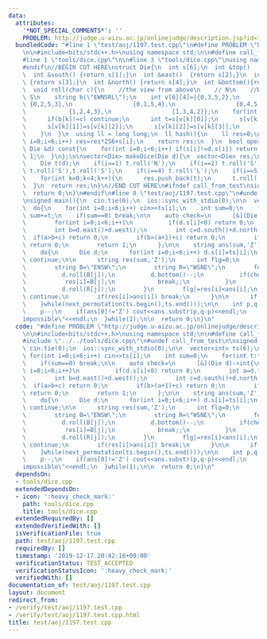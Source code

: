 ```yaml
---
data:
  attributes:
    '*NOT_SPECIAL_COMMENTS*': ''
    PROBLEM: http://judge.u-aizu.ac.jp/onlinejudge/description.jsp?id=1197
  bundledCode: "#line 1 \"test/aoj/1197.test.cpp\"\n#define PROBLEM \"http://judge.u-aizu.ac.jp/onlinejudge/description.jsp?id=1197\"\
    \n\n#include<bits/stdc++.h>\nusing namespace std;\n\n#define call_from_test\n\
    #line 1 \"tools/dice.cpp\"\n\n#line 3 \"tools/dice.cpp\"\nusing namespace std;\n\
    #endif\n//BEGIN CUT HERE\nstruct Die{\n  int s[6];\n  int &top()   {return s[0];}\n\
    \  int &south() {return s[1];}\n  int &east()  {return s[2];}\n  int &west() \
    \ {return s[3];}\n  int &north() {return s[4];}\n  int &bottom(){return s[5];}\n\
    \  void roll(char c){\n    //the view from above\n    // N\n    //W E\n    //\
    \ S\n    string b(\"EWNSRL\");\n    int v[6][4]={{0,3,5,2},\n                \
    \ {0,2,5,3},\n                 {0,1,5,4},\n                 {0,4,5,1},\n     \
    \            {1,2,4,3},\n                 {1,3,4,2}};\n    for(int k=0;k<6;k++){\n\
    \      if(b[k]!=c) continue;\n      int t=s[v[k][0]];\n      s[v[k][0]]=s[v[k][1]];\n\
    \      s[v[k][1]]=s[v[k][2]];\n      s[v[k][2]]=s[v[k][3]];\n      s[v[k][3]]=t;\n\
    \    }\n  }\n  using ll = long long;\n  ll hash(){\n    ll res=0;\n    for(int\
    \ i=0;i<6;i++) res=res*256+s[i];\n    return res;\n  }\n  bool operator==(const\
    \ Die &d) const{\n    for(int i=0;i<6;i++) if(s[i]!=d.s[i]) return 0;\n    return\
    \ 1;\n  }\n};\n\nvector<Die> makeDice(Die d){\n  vector<Die> res;\n  for(int i=0;i<6;i++){\n\
    \    Die t(d);\n    if(i==1) t.roll('N');\n    if(i==2) t.roll('S');\n    if(i==3)\
    \ t.roll('S'),t.roll('S');\n    if(i==4) t.roll('L');\n    if(i==5) t.roll('R');\n\
    \    for(int k=0;k<4;k++){\n      res.push_back(t);\n      t.roll('E');\n    }\n\
    \  }\n  return res;\n}\n//END CUT HERE\n#ifndef call_from_test\nsigned main(){\n\
    \  return 0;\n}\n#endif\n#line 8 \"test/aoj/1197.test.cpp\"\n#undef call_from_test\n\
    \nsigned main(){\n  cin.tie(0);\n  ios::sync_with_stdio(0);\n\n  vector<int> ts(6);\n\
    \  do{\n    for(int i=0;i<6;i++) cin>>ts[i];\n    int sum=0;\n    for(int t:ts)\
    \ sum+=t;\n    if(sum==0) break;\n\n    auto check=\n      [&](Die d)->int{\n\
    \        for(int i=0;i<6;i++)\n          if(d.s[i]<0) return 0;\n        int a=d.top()+d.bottom();\n\
    \        int b=d.east()+d.west();\n        int c=d.south()+d.north();\n      \
    \  if(a>b+c) return 0;\n        if(b>(a+1)+c) return 0;\n        if(c>(a+1)+b)\
    \ return 0;\n        return 1;\n      };\n\n    string ans(sum,'Z');\n    sort(ts.begin(),ts.end());\n\
    \    do{\n      Die d;\n      for(int i=0;i<6;i++) d.s[i]=ts[i];\n      if(!check(d))\
    \ continue;\n\n      string res(sum,'Z');\n      int flg=0;\n      for(int i=0;i<sum;i++){\n\
    \        string B=\"ENSW\";\n        string R=\"WSNE\";\n        for(int j=0;j<4;j++){\n\
    \          d.roll(B[j]);\n          d.bottom()--;\n          if(check(d)){\n \
    \           res[i]=B[j];\n            break;;\n          }\n          d.bottom()++;\n\
    \          d.roll(R[j]);\n        }\n        flg|=res[i]<ans[i];\n        if(flg)\
    \ continue;\n        if(res[i]>ans[i]) break;\n      }\n\n      if(flg) ans=res;\n\
    \    }while(next_permutation(ts.begin(),ts.end()));\n\n    int p,q;\n    cin>>p>>q;\n\
    \    p--;\n    if(ans[0]!='Z') cout<<ans.substr(p,q-p)<<endl;\n    else cout<<\"\
    impossible\"<<endl;\n  }while(1);\n\n  return 0;\n}\n"
  code: "#define PROBLEM \"http://judge.u-aizu.ac.jp/onlinejudge/description.jsp?id=1197\"\
    \n\n#include<bits/stdc++.h>\nusing namespace std;\n\n#define call_from_test\n\
    #include \"../../tools/dice.cpp\"\n#undef call_from_test\n\nsigned main(){\n \
    \ cin.tie(0);\n  ios::sync_with_stdio(0);\n\n  vector<int> ts(6);\n  do{\n   \
    \ for(int i=0;i<6;i++) cin>>ts[i];\n    int sum=0;\n    for(int t:ts) sum+=t;\n\
    \    if(sum==0) break;\n\n    auto check=\n      [&](Die d)->int{\n        for(int\
    \ i=0;i<6;i++)\n          if(d.s[i]<0) return 0;\n        int a=d.top()+d.bottom();\n\
    \        int b=d.east()+d.west();\n        int c=d.south()+d.north();\n      \
    \  if(a>b+c) return 0;\n        if(b>(a+1)+c) return 0;\n        if(c>(a+1)+b)\
    \ return 0;\n        return 1;\n      };\n\n    string ans(sum,'Z');\n    sort(ts.begin(),ts.end());\n\
    \    do{\n      Die d;\n      for(int i=0;i<6;i++) d.s[i]=ts[i];\n      if(!check(d))\
    \ continue;\n\n      string res(sum,'Z');\n      int flg=0;\n      for(int i=0;i<sum;i++){\n\
    \        string B=\"ENSW\";\n        string R=\"WSNE\";\n        for(int j=0;j<4;j++){\n\
    \          d.roll(B[j]);\n          d.bottom()--;\n          if(check(d)){\n \
    \           res[i]=B[j];\n            break;;\n          }\n          d.bottom()++;\n\
    \          d.roll(R[j]);\n        }\n        flg|=res[i]<ans[i];\n        if(flg)\
    \ continue;\n        if(res[i]>ans[i]) break;\n      }\n\n      if(flg) ans=res;\n\
    \    }while(next_permutation(ts.begin(),ts.end()));\n\n    int p,q;\n    cin>>p>>q;\n\
    \    p--;\n    if(ans[0]!='Z') cout<<ans.substr(p,q-p)<<endl;\n    else cout<<\"\
    impossible\"<<endl;\n  }while(1);\n\n  return 0;\n}\n"
  dependsOn:
  - tools/dice.cpp
  extendedDependsOn:
  - icon: ':heavy_check_mark:'
    path: tools/dice.cpp
    title: tools/dice.cpp
  extendedRequiredBy: []
  extendedVerifiedWith: []
  isVerificationFile: true
  path: test/aoj/1197.test.cpp
  requiredBy: []
  timestamp: '2019-12-17 20:42:16+09:00'
  verificationStatus: TEST_ACCEPTED
  verificationStatusIcon: ':heavy_check_mark:'
  verifiedWith: []
documentation_of: test/aoj/1197.test.cpp
layout: document
redirect_from:
- /verify/test/aoj/1197.test.cpp
- /verify/test/aoj/1197.test.cpp.html
title: test/aoj/1197.test.cpp
---
```


